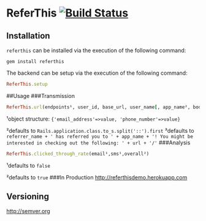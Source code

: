 <!-- https://github.com/twitter/bootstrap/blob/master/README.md
http://twitter.github.com/bootstrap/javascript.html
http://www.fileformat.info/info/unicode/char/b3/index.htm -->
# ReferThis [![Build Status](https://secure.travis-ci.org/ahcarpenter/referthis.png?branch=master)][travis]
[travis]: http://travis-ci.org/ahcarpenter/referthis
## Installation
```referthis``` can be installed via the execution of the following command:
```
gem install referthis
```
The backend can be setup via the execution of the following command:
```ruby
ReferThis.setup
```
##Usage
###Transmission
```ruby
ReferThis.url(endpoints¹, user_id, base_url, user_name[, app_name², body³])
```
¹object structure: ```{'email_address'=>value, 'phone_number'=>value}```

²defaults to ```Rails.application.class.to_s.split('::').first```
³defaults to ```referrer_name + ' has referred you to ' + app_name + '! You might be interested in checking out the following: ' + url + '/'```
###Analysis
```ruby
ReferThis.clicked_through_rate(email¹,sms¹,overall²)
```
¹defaults to ```false```

²defaults to ```true```
###In Production
http://referthisdemo.herokuapp.com
## Versioning
http://semver.org